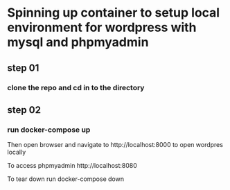 # Spinning up container to setup local environment for wordpress with mysql and phpmyadmin

## step 01

### clone the repo and cd in to the directory

## step 02

### run docker-compose up

Then open browser and navigate to http://localhost:8000 to open wordpres locally

To access phpmyadmin http://localhost:8080

To tear down run docker-compose down
